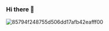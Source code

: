 ### Hi there 👋
![85794f248755d506dd17afb42eafff00](https://user-images.githubusercontent.com/56969923/145228837-099c91b2-1484-4dfc-b3d3-8b357c02be19.jpg)


<!--
**nazkutukcu/nazkutukcu** is a ✨ _special_ ✨ repository because its `README.md` (this file) appears on your GitHub profile.

Here are some ideas to get you started:

- 🔭 I’m currently working on ...
- 🌱 I’m currently learning ...
- 👯 I’m looking to collaborate on ...
- 🤔 I’m looking for help with ...
- 💬 Ask me about ...
- 📫 How to reach me: ...
- 😄 Pronouns: ...
- ⚡ Fun fact: ...
-->

